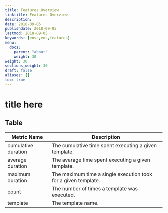 ```yaml
---
title: Features Overview
linktitle: Features Overview
description:
date: 2018-09-05
publishdate: 2018-09-05
lastmod: 2018-09-05
keywords: [eosc,eos,features]
menu:
  docs:
    parent: "about"
    weight: 30
weight: 30
sections_weight: 30
draft: false
aliases: []
toc: true
---
```


# title here

## Table

| Metric Name         | Description |
|---------------------|-------------|
| cumulative duration | The cumulative time spent executing a given template. |
| average duration    | The average time spent executing a given template. |
| maximum duration    | The maximum time a single execution took for a given template. |
| count               | The number of times a template was executed. |
| template            | The template name. |


